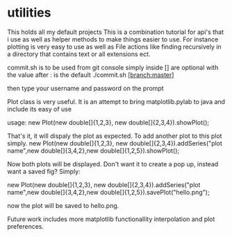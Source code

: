 # utilities
This holds all my default projects
This is a combination tutorial for api's that i use as well as helper methods to make things easier to use.
For instance plotting is very easy to use as well as File actions like finding recursively in a directory that contains text or all extensions ect.


commit.sh is to be used from git console
simply inside [] are optional with the value after : is the default
./commit.sh <comments> [<branch:master>]

then type your username and password on the prompt



Plot class is very useful.
It is an attempt to bring matplotlib.pylab to java and include its easy of use

usage:
new Plot(new double[]{1,2,3}, new double[]{2,3,4}).showPlot();

That's it, it will dispaly the plot as expected.  To add another plot to this plot simply.
new Plot(new double[]{1,2,3}, new double[]{2,3,4}).addSeries("plot name",new double[]{3,4,2},new double[]{1,2,5}).showPlot();

Now both plots will be displayed.
Don't want it to create a pop up, instead want a saved fig?
Simply:

new Plot(new double[]{1,2,3}, new double[]{2,3,4}).addSeries("plot name",new double[]{3,4,2},new double[]{1,2,5}).savePlot("hello.png");

now the plot will be saved to hello.png.

Future work includes more matplotlib functionallity interpolation and plot preferences.
